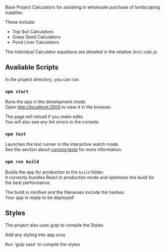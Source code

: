 Base Project Calculators for assisting in wholesale purchase of landscaping supplies

These include:
 - Top Soil Calculators
 - Grass Seed Calculators
 - Pond Liner Calculators

The Individual Calculator equations are detailed in the relative /src/<name>-calc.js

## Available Scripts

In the project directory, you can run:

### `npm start`

Runs the app in the development mode.<br>
Open [http://localhost:3000](http://localhost:3000) to view it in the browser.

The page will reload if you make edits.<br>
You will also see any lint errors in the console.

### `npm test`

Launches the test runner in the interactive watch mode.<br>
See the section about [running tests](#running-tests) for more information.

### `npm run build`

Builds the app for production to the `build` folder.<br>
It correctly bundles React in production mode and optimizes the build for the best performance.

The build is minified and the filenames include the hashes.<br>
Your app is ready to be deployed!

## Styles

The project also uses gulp to compile the Styles

Add any styling into app.scss

Run 'gulp sass' to compile the styles
